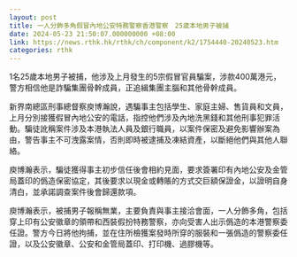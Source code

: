 ```yaml
---
layout: post
title: 一人分飾多角假冒內地公安特務警察香港警察　25歲本地男子被捕
date: 2024-05-23 21:50:07.000000000 +08:00
link: https://news.rthk.hk/rthk/ch/component/k2/1754440-20240523.htm
categories: rthk
---
```


1名25歲本地男子被捕，他涉及上月發生的5宗假冒官員騙案，涉款400萬港元，警方相信他是詐騙集團骨幹成員，正追緝集團主腦和其他骨幹成員。

新界南總區刑事總督察庾博瀚說，遇騙事主包括學生、家庭主婦、售貨員和文員，上月分別接獲假冒內地公安的電話，指控他們涉及內地洗黑錢和其他刑事犯罪活動。騙徒訛稱案件涉及本港執法人員及銀行職員，以案件保密及避免影響辦案為由，警告事主不可洩露案情，否則即時被逮捕及凍結資產，以斷絕他們與其他人聯絡。

庾博瀚表示，騙徒獲得事主初步信任後會相約見面，要求簽署印有內地公安及金管局蓋印的僞造保密協定，其後要求以現金或轉賬的方式交巨額保證金，以證明自身清白，並承諾調查案件後會歸還款項。

庾博瀚表示，被捕男子報稱無業，主要負責與事主接洽會面，一人分飾多角，包括穿上印有公安徽章的領帶和西裝假扮特務警察，亦向受害人出示僞造的本港警察委任證。警方今日將他拘捕，並在住所檢獲案發時所穿的服裝和一張僞造的警察委任證，以及公安徽章、公安和金管局蓋印、打印機、過膠機等。
